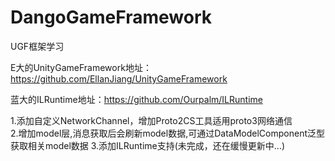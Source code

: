 # DangoGameFramework
UGF框架学习

E大的UnityGameFramework地址：https://github.com/EllanJiang/UnityGameFramework

蓝大的ILRuntime地址：https://github.com/Ourpalm/ILRuntime

1.添加自定义NetworkChannel，增加Proto2CS工具适用proto3网络通信  
2.增加model层,消息获取后会刷新model数据,可通过DataModelComponent泛型获取相关model数据
3.添加ILRuntime支持(未完成，还在缓慢更新中...)

